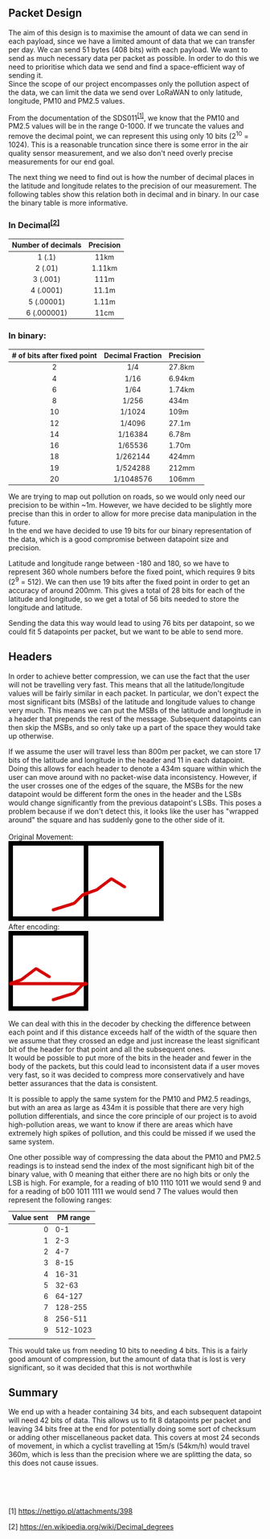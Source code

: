 ## Packet Design
The aim of this design is to maximise the amount of data we can send in each payload, since we have a limited amount of data that we can transfer per day.
We can send 51 bytes (408 bits) with each payload.
We want to send as much necessary data per packet as possible. In order to do this we need to prioritise which data we send and find a space-efficient way of sending it.  
Since the scope of our project encompasses only the pollution aspect of the data, we can limit the data we send over LoRaWAN to only latitude, longitude, PM10 and PM2.5 values.

From the documentation of the SDS011<sup>[\[1\]]</sup>, we know that the PM10 and PM2.5 values will be in the range 0-1000. If we truncate the values and remove the decimal point, we can represent this using only 10 bits (2<sup>10</sup> = 1024). This is a reasonable truncation since there is some error in the air quality sensor measurement, and we also don't need overly precise measurements for our end goal.

The next thing we need to find out is how the number of decimal places in the latitude and longitude relates to the precision of our measurement. The following tables show this relation both in decimal and in binary. In our case the binary table is more informative.

### In Decimal<sup>[\[2\]]</sup>


| Number of decimals | Precision |
|:------------------:|:---------:|
| 1     (.1)         |    11km   |
| 2     (.01)        |    1.11km |
| 3     (.001)       |    111m   |
| 4     (.0001)      |    11.1m  |
| 5     (.00001)     |    1.11m  |
| 6     (.000001)    |    11cm   |

### In binary:

|    # of bits after fixed point | Decimal Fraction   | Precision  |
| :----------------------------: | :----------------: | :--------- |
|                              2 | 1/4                | 27.8km     |
|                              4 | 1/16               | 6.94km     |
|                              6 | 1/64               | 1.74km     |
|                              8 | 1/256              | 434m       |
|                             10 | 1/1024             | 109m       |
|                             12 | 1/4096             | 27.1m      |
|                             14 | 1/16384            | 6.78m      |
|                             16 | 1/65536            | 1.70m      |
|                             18 | 1/262144           | 424mm      |
|                             19 | 1/524288           | 212mm      |
|                             20 | 1/1048576          | 106mm      |

We are trying to map out pollution on roads, so we would only need our precision to be within ~1m. However, we have decided to be slightly more precise than this in order to allow for more precise data manipulation in the future.  
In the end we have decided to use 19 bits for our binary representation of the data, which is a good compromise between datapoint size and precision.

Latitude and longitude range between -180 and 180, so we have to represent 360 whole numbers before the fixed point, which requires 9 bits (2<sup>9</sup> = 512). We can then use 19 bits after the fixed point in order to get an accuracy of around 200mm. This gives a total of 28 bits for each of the latitude and longitude, so we get a total of 56 bits needed to store the longitude and latitude.

Sending the data this way would lead to using 76 bits per datapoint, so we could fit 5 datapoints per packet, but we want to be able to send more.

## Headers
In order to achieve better compression, we can use the fact that the user will not be travelling very fast. This means that all the latitude/longitude values will be fairly similar in each packet. In particular, we don't expect the most significant bits (MSBs) of the latitude and longitude values to change very much. This means we can put the MSBs of the latitude and longitude in a header that prepends the rest of the message. Subsequent datapoints can then skip the MSBs, and so only take up a part of the space they would take up otherwise.

If we assume the user will travel less than 800m per packet, we can store 17 bits of the latitude and longitude in the header and 11 in each datapoint. Doing this allows for each header to denote a 434m square within which the user can move around with no packet-wise data inconsistency. However, if the user crosses one of the edges of the square, the MSBs for the new datapoint would be different form the ones in the header and the LSBs would change significantly from the previous datapoint's LSBs. This poses a problem because if we don't detect this, it looks like the user has "wrapped around" the square and has suddenly gone to the other side of it.  
<br>
Original Movement:  
![Original movement](img/original.png)  
After encoding:  
![Movement after encoding](img/inPacket.png)  

We can deal with this in the decoder by checking the difference between each point and if this distance exceeds half of the width of the square then we assume that they crossed an edge and just increase the least significant bit of the header for that point and all the subsequent ones.  
It would be possible to put more of the bits in the header and fewer in the body of the packets, but this could lead to inconsistent data if a user moves very fast, so it was decided to compress more conservatively and have better assurances that the data is consistent.

It is possible to apply the same system for the PM10 and PM2.5 readings, but with an area as large as 434m it is possible that there are very high pollution differentials, and since the core principle of our project is to avoid high-pollution areas, we want to know if there are areas which have extremely high spikes of pollution, and this could be missed if we used the same system.

One other possible way of compressing the data about the PM10 and PM2.5 readings is to instead send the index of the most significant high bit of the binary value, with 0 meaning that either there are no high bits or only the LSB is high.
For example, for a reading of b10 1110 1011 we would send 9 and for a reading of b00 1011 1111 we would send 7
The values would then represent the following ranges:

| Value sent | PM range |
| ----------:| -------- |
|          0 |      0-1 |
|          1 |      2-3 |
|          2 |      4-7 |
|          3 |     8-15 |
|          4 |    16-31 |
|          5 |    32-63 |
|          6 |   64-127 |
|          7 |  128-255 |
|          8 |  256-511 |
|          9 | 512-1023 |
|            |          |

This would take us from needing 10 bits to needing 4 bits. This is a fairly good amount of compression, but the amount of data that is lost is very significant, so it was decided that this is not worthwhile

## Summary
We end up with a header containing 34 bits, and each subsequent datapoint will need 42 bits of data. This allows us to fit 8 datapoints per packet and leaving 34 bits free at the end for potentially doing some sort of checksum or adding other miscellaneous packet data. 
This covers at most 24 seconds of movement, in which a cyclist travelling at 15m/s (54km/h) would travel 360m, which is less than the precision where we are splitting the data, so this does not cause issues.

<br>
<br>
<br>

[\[1\]]: https://nettigo.pl/attachments/398
\[1\] <https://nettigo.pl/attachments/398>

[\[2\]]: https://en.wikipedia.org/wiki/Decimal_degrees
\[2\] <https://en.wikipedia.org/wiki/Decimal_degrees>
